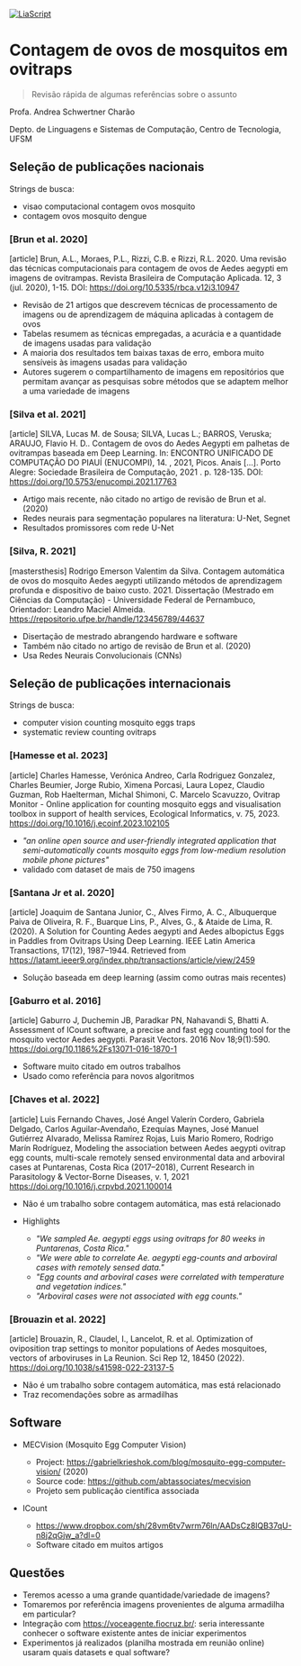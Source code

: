 <!--
author:   Andrea Charão

email:    andrea@inf.ufsm.br

version:  0.0.1

language: PT-BR

narrator: Brazilian Portuguese Female

comment:  Review sobre Visão Computacional aplicada a contagem de ovos de mosquitos

-->

[![LiaScript](https://raw.githubusercontent.com/LiaScript/LiaScript/master/badges/course.svg)](https://liascript.github.io/course/?https://raw.githubusercontent.com/AndreaInfUFSM/CIPCDengue/master/docs/00-OvitrapComputerVisionReview.md)

<!--
nvm use v10.23.0
liascript-devserver --input README.md --port 3001 --live
-->


# Contagem de ovos de mosquitos em ovitraps


> Revisão rápida de algumas referências sobre o assunto

Profa. Andrea Schwertner Charão

Depto. de Linguagens e Sistemas de Computação, Centro de Tecnologia, UFSM

## Seleção de publicações nacionais

Strings de busca:  

- visao computacional contagem ovos mosquito
- contagem ovos mosquito dengue


### [Brun et al. 2020]


[article] Brun, A.L., Moraes, P.L., Rizzi, C.B. e Rizzi, R.L. 2020. Uma revisão das técnicas computacionais para contagem de ovos de Aedes aegypti em imagens de ovitrampas. Revista Brasileira de Computação Aplicada. 12, 3 (jul. 2020), 1-15. DOI: https://doi.org/10.5335/rbca.v12i3.10947


- Revisão de 21 artigos que descrevem técnicas de processamento de imagens ou de aprendizagem de máquina aplicadas à contagem de ovos 
- Tabelas resumem as técnicas empregadas, a acurácia e a quantidade de imagens usadas para validação
- A maioria dos resultados tem baixas taxas de erro, embora muito sensíveis às imagens usadas para validação
- Autores sugerem o compartilhamento de imagens em repositórios que permitam avançar as pesquisas sobre métodos que se adaptem melhor a uma variedade de imagens





### [Silva et al. 2021]

[article] SILVA, Lucas M. de Sousa; SILVA, Lucas L.; BARROS, Veruska; ARAUJO, Flavio H. D.. Contagem de ovos do Aedes Aegypti em palhetas de ovitrampas baseada em Deep Learning. In: ENCONTRO UNIFICADO DE COMPUTAÇÃO DO PIAUÍ (ENUCOMPI), 14. , 2021, Picos. Anais [...]. Porto Alegre: Sociedade Brasileira de Computação, 2021 . p. 128-135. DOI: https://doi.org/10.5753/enucompi.2021.17763

- Artigo mais recente, não citado no artigo de revisão de Brun et al. (2020)
- Redes neurais para segmentação populares na literatura: U-Net, Segnet
- Resultados promissores com rede U-Net


### [Silva, R. 2021]

[mastersthesis] Rodrigo Emerson Valentim da Silva. Contagem automática de ovos do mosquito Aedes aegypti utilizando métodos de aprendizagem profunda e dispositivo de baixo custo. 2021. Dissertação (Mestrado em Ciências da Computação) - Universidade Federal de Pernambuco, Orientador: Leandro Maciel Almeida. https://repositorio.ufpe.br/handle/123456789/44637

- Disertação de mestrado abrangendo hardware e software
- Também não citado no artigo de revisão de Brun et al. (2020)
- Usa Redes Neurais Convolucionais (CNNs) 


## Seleção de publicações internacionais 

Strings de busca:

- computer vision counting mosquito eggs traps
- systematic review counting ovitraps


### [Hamesse et al. 2023]

[article] Charles Hamesse, Verónica Andreo, Carla Rodriguez Gonzalez, Charles Beumier, Jorge Rubio, Ximena Porcasi, Laura Lopez, Claudio Guzman, Rob Haelterman, Michal Shimoni, C. Marcelo Scavuzzo, Ovitrap Monitor - Online application for counting mosquito eggs and visualisation toolbox in support of health services, Ecological Informatics, v. 75, 2023. https://doi.org/10.1016/j.ecoinf.2023.102105

- *"an online open source and user-friendly integrated application that semi-automatically counts mosquito eggs from low-medium resolution mobile phone pictures"*
- validado com dataset de mais de 750 imagens

### [Santana Jr et al. 2020]

[article] Joaquim de Santana Junior, C., Alves Firmo, A. C., Albuquerque Paiva de Oliveira, R. F., Buarque Lins, P., Alves, G., & Ataide de Lima, R. (2020). A Solution for Counting Aedes aegypti and Aedes albopictus Eggs in Paddles from Ovitraps Using Deep Learning. IEEE Latin America Transactions, 17(12), 1987–1944. Retrieved from https://latamt.ieeer9.org/index.php/transactions/article/view/2459

- Solução baseada em deep learning (assim como outras mais recentes)

### [Gaburro et al. 2016]

[article] Gaburro J, Duchemin JB, Paradkar PN, Nahavandi S, Bhatti A. Assessment of ICount software, a precise and fast egg counting tool for the mosquito vector Aedes aegypti. Parasit Vectors. 2016 Nov 18;9(1):590. https://doi.org/10.1186%2Fs13071-016-1870-1

- Software muito citado em outros trabalhos
- Usado como referência para novos algoritmos




### [Chaves et al. 2022]

[article] Luis Fernando Chaves, José Angel Valerín Cordero, Gabriela Delgado, Carlos Aguilar-Avendaño, Ezequías Maynes, José Manuel Gutiérrez Alvarado, Melissa Ramírez Rojas, Luis Mario Romero, Rodrigo Marín Rodríguez, Modeling the association between Aedes aegypti ovitrap egg counts, multi-scale remotely sensed environmental data and arboviral cases at Puntarenas, Costa Rica (2017–2018), Current Research in Parasitology & Vector-Borne Diseases, v. 1, 2021 https://doi.org/10.1016/j.crpvbd.2021.100014

- Não é um trabalho sobre contagem automática, mas está relacionado
- Highlights

  - *"We sampled Ae. aegypti eggs using ovitraps for 80 weeks in Puntarenas, Costa Rica."*
  - *"We were able to correlate Ae. aegypti egg-counts and arboviral cases with remotely sensed data."*
  - *"Egg counts and arboviral cases were correlated with temperature and vegetation indices."*
  - *"Arboviral cases were not associated with egg counts."*


### [Brouazin et al. 2022]

[article] Brouazin, R., Claudel, I., Lancelot, R. et al. Optimization of oviposition trap settings to monitor populations of Aedes mosquitoes, vectors of arboviruses in La Reunion. Sci Rep 12, 18450 (2022). https://doi.org/10.1038/s41598-022-23137-5

- Não é um trabalho sobre contagem automática, mas está relacionado
- Traz recomendações sobre as armadilhas



## Software

- MECVision (Mosquito Egg Computer Vision) 

  - Project: https://gabrielkrieshok.com/blog/mosquito-egg-computer-vision/ (2020)
  - Source code: https://github.com/abtassociates/mecvision
  - Projeto sem publicação científica associada

- ICount

  - https://www.dropbox.com/sh/28vm6tv7wrm76ln/AADsCz8lQB37qU-n8j2qGjw_a?dl=0
  - Software citado em muitos artigos



## Questões

- Teremos acesso a uma grande quantidade/variedade de imagens?
- Tomaremos por referência imagens provenientes de alguma armadilha em particular?
- Integração com https://voceagente.fiocruz.br/: seria interessante conhecer o software existente antes de iniciar experimentos
- Experimentos já realizados (planilha mostrada em reunião online) usaram quais datasets e qual software?
